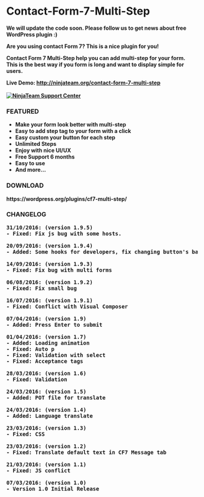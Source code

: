 # Contact-Form-7-Multi-Step

<strong>We will update the code soon. Please follow us to get news about free WordPress plugin :)

<strong>Are you using contact Form 7? This is a nice plugin for you!</strong>

<p><strong>Contact Form 7 Multi-Step</strong> help you can add multi-step for your form. This is the best way if you form is long and want to display simple for users.</p>

<strong>Live Demo:</strong> http://ninjateam.org/contact-form-7-multi-step
<br><br>
<a href="https://ninja.ticksy.com/"><img src="https://ninjateam.org/demo/data/support.png" alt="NinjaTeam Support Center"></a>

<h3>FEATURED</h3>
<ul>
<li>Make your form look better with multi-step</li>
<li>Easy to add step tag to your form with a click</li>
<li>Easy custom your button for each step</li>
<li>Unlimited Steps</li>
<li>Enjoy with nice UI/UX</li>
<li>Free Support 6 months</li>
<li>Easy to use</li>
<li>And more...</li>
</ul>

<h3>DOWNLOAD</h3>
<strong>https://wordpress.org/plugins/cf7-multi-step/</strong>

<h3 id="item-description__changelog">CHANGELOG</h3>

<pre>
31/10/2016: (version 1.9.5)
- Fixed: Fix js bug with some hosts.

20/09/2016: (version 1.9.4)
- Added: Some hooks for developers, fix changing button's background color.

14/09/2016: (version 1.9.3)
- Fixed: Fix bug with multi forms

06/08/2016: (version 1.9.2)
- Fixed: Fix small bug

16/07/2016: (version 1.9.1)
- Fixed: Conflict with Visual Composer

07/04/2016: (version 1.9)
- Added: Press Enter to submit

01/04/2016: (version 1.7)
- Added: Loading animation
- Fixed: Auto p
- Fixed: Validation with select
- Fixed: Acceptance tags

28/03/2016: (version 1.6)
- Fixed: Validation

24/03/2016: (version 1.5)
- Added: POT file for translate

24/03/2016: (version 1.4)
- Added: Language translate

23/03/2016: (version 1.3)
- Fixed: CSS

23/03/2016: (version 1.2)
- Fixed: Translate default text in CF7 Message tab

21/03/2016: (version 1.1)
- Fixed: JS conflict

07/03/2016: (version 1.0)
- Version 1.0 Initial Release
</pre>

